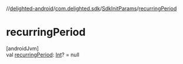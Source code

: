 //[delighted-android](../../../index.md)/[com.delighted.sdk](../index.md)/[SdkInitParams](index.md)/[recurringPeriod](recurring-period.md)

# recurringPeriod

[androidJvm]\
val [recurringPeriod](recurring-period.md): [Int](https://kotlinlang.org/api/latest/jvm/stdlib/kotlin/-int/index.html)? = null
